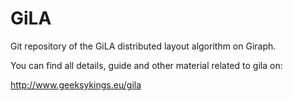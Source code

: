 # GiLA
Git repository of the GiLA distributed layout algorithm on Giraph.

You can find all details, guide and other material related to gila on:

http://www.geeksykings.eu/gila

